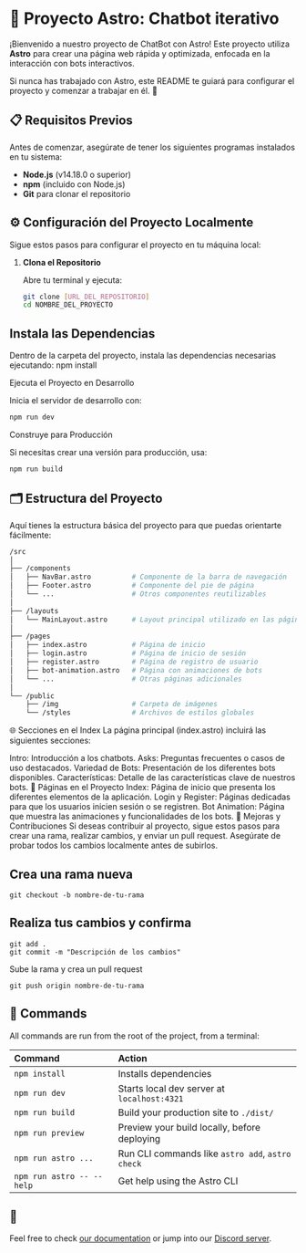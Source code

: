 # 🚀 Proyecto Astro: Chatbot iterativo

¡Bienvenido a nuestro proyecto de ChatBot con Astro! Este proyecto utiliza **Astro** para crear una página web rápida y optimizada, enfocada en la interacción con bots interactivos.

Si nunca has trabajado con Astro, este README te guiará para configurar el proyecto y comenzar a trabajar en él. 🌟

## 📋 **Requisitos Previos**

Antes de comenzar, asegúrate de tener los siguientes programas instalados en tu sistema:

- **Node.js** (v14.18.0 o superior)
- **npm** (incluido con Node.js)
- **Git** para clonar el repositorio

## ⚙️ **Configuración del Proyecto Localmente**

Sigue estos pasos para configurar el proyecto en tu máquina local:

1. **Clona el Repositorio**

   Abre tu terminal y ejecuta:
   ```bash
   git clone [URL_DEL_REPOSITORIO]
   cd NOMBRE_DEL_PROYECTO
## Instala las Dependencias

Dentro de la carpeta del proyecto, instala las dependencias necesarias ejecutando:
npm install


Ejecuta el Proyecto en Desarrollo

Inicia el servidor de desarrollo con:
   ```bash
   npm run dev
   ```
Construye para Producción

Si necesitas crear una versión para producción, usa:
 ```bash
npm run build
 ```
## 🗂️ Estructura del Proyecto
Aquí tienes la estructura básica del proyecto para que puedas orientarte fácilmente:
```bash
/src
│
├── /components
│   ├── NavBar.astro          # Componente de la barra de navegación
│   ├── Footer.astro          # Componente del pie de página
│   └── ...                   # Otros componentes reutilizables
│
├── /layouts
│   └── MainLayout.astro      # Layout principal utilizado en las páginas
│
├── /pages
│   ├── index.astro           # Página de inicio
│   ├── login.astro           # Página de inicio de sesión
│   ├── register.astro        # Página de registro de usuario
│   ├── bot-animation.astro   # Página con animaciones de bots
│   └── ...                   # Otras páginas adicionales
│
└── /public
    ├── /img                  # Carpeta de imágenes
    └── /styles               # Archivos de estilos globales
```
🌐 Secciones en el Index
La página principal (index.astro) incluirá las siguientes secciones:

Intro: Introducción a los chatbots.
Asks: Preguntas frecuentes o casos de uso destacados.
Variedad de Bots: Presentación de los diferentes bots disponibles.
Características: Detalle de las características clave de nuestros bots.
📄 Páginas en el Proyecto
Index: Página de inicio que presenta los diferentes elementos de la aplicación.
Login y Register: Páginas dedicadas para que los usuarios inicien sesión o se registren.
Bot Animation: Página que muestra las animaciones y funcionalidades de los bots.
🔧 Mejoras y Contribuciones
Si deseas contribuir al proyecto, sigue estos pasos para crear una rama, realizar cambios, y enviar un pull request. Asegúrate de probar todos los cambios localmente antes de subirlos.

## Crea una rama nueva
```
git checkout -b nombre-de-tu-rama
```
## Realiza tus cambios y confirma
```
git add .
git commit -m "Descripción de los cambios"
```

Sube la rama y crea un pull request
```
git push origin nombre-de-tu-rama
```


## 🧞 Commands

All commands are run from the root of the project, from a terminal:

| Command                   | Action                                           |
| :------------------------ | :----------------------------------------------- |
| `npm install`             | Installs dependencies                            |
| `npm run dev`             | Starts local dev server at `localhost:4321`      |
| `npm run build`           | Build your production site to `./dist/`          |
| `npm run preview`         | Preview your build locally, before deploying     |
| `npm run astro ...`       | Run CLI commands like `astro add`, `astro check` |
| `npm run astro -- --help` | Get help using the Astro CLI                     |

## 👀 
Feel free to check [our documentation](https://docs.astro.build) or jump into our [Discord server](https://astro.build/chat).
